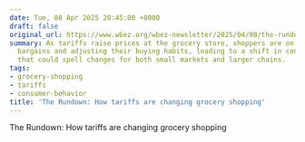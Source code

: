 ```yaml
---
date: Tue, 08 Apr 2025 20:45:00 +0000
draft: false
original_url: https://www.wbez.org/wbez-newsletter/2025/04/08/the-rundown-how-tariffs-are-changing-grocery-shopping
summary: As tariffs raise prices at the grocery store, shoppers are on the hunt for
  bargains and adjusting their buying habits, leading to a shift in consumer behavior
  that could spell changes for both small markets and larger chains.
tags:
- grocery-shopping
- tariffs
- consumer-behavior
title: 'The Rundown: How tariffs are changing grocery shopping'
---
```


The Rundown: How tariffs are changing grocery shopping